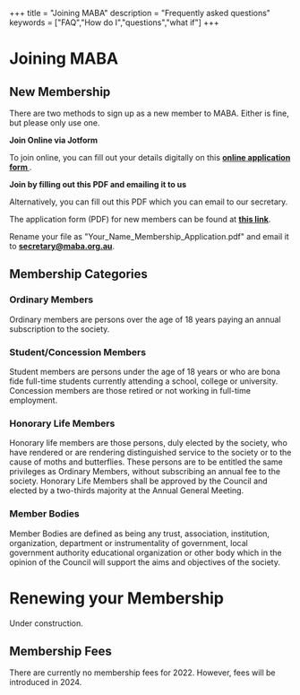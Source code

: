 +++
title = "Joining MABA"
description = "Frequently asked questions"
keywords = ["FAQ","How do I","questions","what if"]
+++
# Joining MABA

## New Membership

There are two methods to sign up as a new member to MABA. Either is fine, but please only use one.

**Join Online via Jotform**

To join online, you can fill out your details digitally on this **[online application form ](https://form.jotform.com/222487646525868)**. 


**Join by filling out this PDF and emailing it to us**

Alternatively, you can fill out this PDF which you can email to our secretary. 

The application form (PDF) for new members can be found at **[this link](https://docs.google.com/viewer?url=https://raw.githubusercontent.com/stiatragul/maba.org.au/master/documents/2022MABA_membership_application_form_digital.pdf)**.

Rename your file as "Your_Name_Membership_Application.pdf" and email it to **secretary@maba.org.au**.

## Membership Categories

### Ordinary Members
Ordinary members are persons over the age of 18 years paying an annual subscription to the society.

### Student/Concession Members
Student members are persons under the age of 18 years or who are bona fide full-time students currently attending a school, college or university. Concession members are those retired or not working in full-time employment.

### Honorary Life Members 
Honorary life members are those persons, duly elected by the society, who have rendered or are rendering distinguished service to the society or to the cause of moths and butterflies. These persons are to be entitled the same privileges as Ordinary Members, without subscribing an annual fee to the society. Honorary Life Members shall be approved by the Council and elected by a two-thirds majority at the Annual General Meeting.

### Member Bodies
Member Bodies are defined as being any trust, association, institution, organization, department or instrumentality of government, local government authority educational organization or other body which in the opinion of the Council will support the aims and objectives of the society.


# Renewing your Membership

Under construction.


## Membership Fees

There are currently no membership fees for 2022. However, fees will be introduced in 2024.